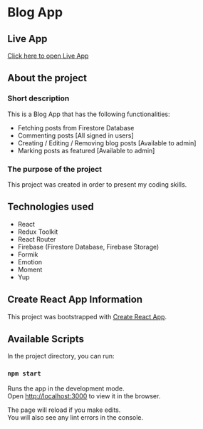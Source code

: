 # Blog App

## Live App
[Click here to open Live App](https://czarekrog.github.io/blog-app)

## About the project

### Short description
This is a Blog App that has the following functionalities:
- Fetching posts from Firestore Database
- Commenting posts [All signed in users]
- Creating / Editing / Removing blog posts [Available to admin]
- Marking posts as featured [Available to admin]

### The purpose of the project
This project was created in order to present my coding skills.

## Technologies used

- React
- Redux Toolkit
- React Router
- Firebase (Firestore Database, Firebase Storage)
- Formik
- Emotion
- Moment
- Yup

## Create React App Information

This project was bootstrapped with [Create React App](https://github.com/facebook/create-react-app).

## Available Scripts

In the project directory, you can run:

### `npm start`

Runs the app in the development mode.\
Open [http://localhost:3000](http://localhost:3000) to view it in the browser.

The page will reload if you make edits.\
You will also see any lint errors in the console.
